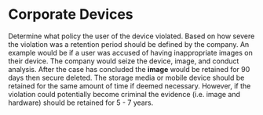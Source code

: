 # Corporate Devices

Determine what policy the user of the device violated. Based on how severe the violation was a retention period should be defined by the company. An example would be if a user was accused of having inappropriate images on their device. The company would seize the device, image, and conduct analysis. After the case has concluded the <strong>image</strong> would be retained for 90 days then secure deleted. The storage media or mobile device should be retained for the same amount of time if deemed necessary. However, if the violation could potentially become criminal the evidence (i.e. image and hardware) should be retained for 5 - 7 years. 
